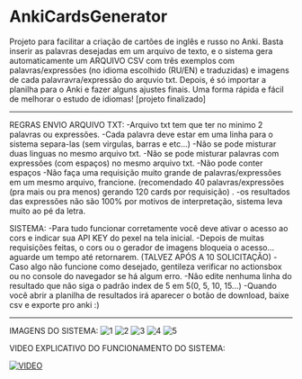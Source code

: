 # AnkiCardsGenerator
Projeto para facilitar a criação de cartões de inglês e russo no Anki. Basta inserir as palavras desejadas em um arquivo de texto, e o sistema gera automaticamente um ARQUIVO CSV com três exemplos com palavras/expressões (no idioma escolhido (RU/EN) e traduzidas) e imagens de cada palavravra/expressão do arquvio txt. Depois, é só importar a planilha para o Anki e fazer alguns ajustes finais. Uma forma rápida e fácil de melhorar o estudo de idiomas!
[projeto finalizado]

---------------------------------------------------------------------------

REGRAS ENVIO ARQUIVO TXT:
-Arquivo txt tem que ter no minimo 2 palavras ou expressões.
-Cada palavra deve estar em uma linha para o sistema separa-las (sem virgulas, barras e etc...)
-Não se pode misturar duas linguas no mesmo arquivo txt.
-Não se pode misturar palavras com expressões (com espaços) no mesmo arquivo txt.
-Não pode conter espaços
-Não faça uma requisição muito grande de palavras/expressões em um mesmo arquivo, francione. 
(recomendado 40 palavras/expressões (pra mais ou pra menos) gerando 120 cards por requisição) . 
-os resultados das expressões não são 100% por motivos de interpretação, sistema leva muito ao pé da letra.

SISTEMA:
-Para tudo funcionar corretamente você deve ativar o acesso ao cors e indicar sua API KEY do pexel na tela inicial.
-Depois de muitas requisições feitas, o cors ou o gerador de imagens bloqueia o acesso... aguarde um tempo até retornarem. 
(TALVEZ APÓS A 10 SOLICITAÇÃO)
-Caso algo não funcione como desejado, gentileza verificar no actionsbox ou no console do navegador se há algum erro.
-Não edite nenhuma linha do resultado que não siga o padrão index de 5 em 5(0, 5, 10, 15...)
-Quando você abrir a planilha de resultados irá aparecer o botão de download, baixe csv e exporte pro anki :)

---------------------------------------------------------------------------
IMAGENS DO SISTEMA: 
![1](https://github.com/Erickhrs/AnkiCardsGenerator/assets/106276135/b2025706-f621-45d4-8739-beb048c550ea)
![2](https://github.com/Erickhrs/AnkiCardsGenerator/assets/106276135/74352446-c185-4896-ab7a-e0dc8d745e8e)
![3](https://github.com/Erickhrs/AnkiCardsGenerator/assets/106276135/be1bc8b5-c359-4fcc-b5ec-587b1e3e2378)
![4](https://github.com/Erickhrs/AnkiCardsGenerator/assets/106276135/d6a015f3-40c6-429c-aece-73a070bdb3cc)
![5](https://github.com/Erickhrs/AnkiCardsGenerator/assets/106276135/dfe6211e-9891-4977-b9a7-99589d71fbcc)

VIDEO EXPLICATIVO DO FUNCIONAMENTO DO SISTEMA:

[![VIDEO](https://img.youtube.com/vi/YOUTUBE_VIDEO_ID_HERE/0.jpg)]([https://www.youtube.com/watch?v=YOUTUBE_VIDEO_ID_HERE](https://www.youtube.com/watch?v=fJd17wqcg9A)https://www.youtube.com/watch?v=fJd17wqcg9A)




